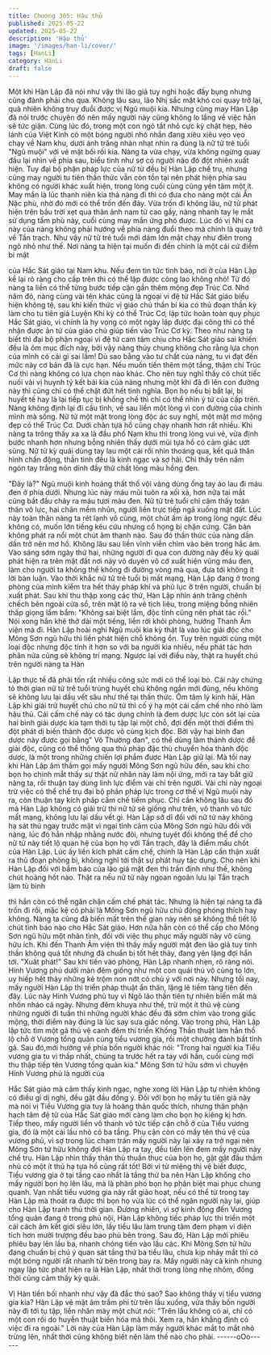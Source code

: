 ```yaml
---
title: Chương 305: Hậu thủ
published: 2025-05-22
updated: 2025-05-22
description: 'Hậu thủ'
image: '/images/han-li/cover/'
tags: [HanLi]
category: HanLi
draft: false
---
```


Một khi Hàn Lập đã nói như vậy thì lão giả tuy nghi hoặc đầy
bụng nhưng cũng đành phải cho qua.
Không lâu sau, lão Nhị sắc mặt khó coi quay trở lại, quả nhiên
không truy đuổi được vị Ngũ muội kia. Nhưng cũng may Hàn Lập
đã nói trước chuyện đó nên mấy người này cũng không lo lắng về
việc hắn sẽ tức giận.
Cùng lúc đó, trong một con ngõ tắt nhỏ cực kỳ chật hẹp, hẻo lánh
của Việt Kinh có một bóng người nhỏ nhắn đang xiêu xiêu vẹo
vẹo chạy về Nam khu, dưới ánh trăng nhàn nhạt nhìn ra đúng là
nữ tử trẻ tuổi "Ngũ muội" với vẻ mặt bối rối kia.
Nàng ta vừa chạy, vừa không ngừng quay đầu lại nhìn về phía
sau, biểu tình như sợ có người nào đó đột nhiên xuất hiện.
Tuy đại bộ phận pháp lực của nữ tử đều bị Hàn Lập chế trụ,
nhưng cũng may người tu tiên thần thức vẫn còn tồn tại nên phát
hiện phía sau không có người khác xuất hiện, trong lòng cuối
cùng cũng yên tâm một ít.
May mắn là lúc thanh niên kia thả nàng đi thì có đưa cho nàng
một cái Ẩn Nặc phù, nhờ đó mới có thể trốn đến đây.
Vừa trốn đi không lâu, nữ tử phát hiện trên bầu trời xẹt qua thân
ảnh nam tử cao gầy, nàng nhanh tay lẹ mắt sử dụng tấm phù này,
cuối cùng may mắn ứng phó được.
Lúc đó vị Nhị ca này của nàng không phải hướng về phía nàng
đuổi theo mà chính là quay trở về Tần trạch. Như vậy nữ tử trẻ
tuổi mới dám lớn mật chạy như điên trong ngõ nhỏ như thế.
Nơi nàng ta hiện tại muốn đi đến chính là một cái cứ điểm bí mật

của Hắc Sát giáo tại Nam khu. Nếu đem tin tức tình báo, nơi ở
của Hàn Lập kể lại rõ ràng cho cấp trên thì có thể lập được công
lao không nhỏ! Từ đó nàng ta liền có thể từng bước tiếp cận gần
thêm mộng đẹp Trúc Cơ.
Nhớ năm đó, nàng cùng vài tên khác cũng là ngoại vi đệ tử Hắc
Sát giáo biểu hiện không tệ, sau khi kiến thức vị giáo chủ thần bí
kia có thủ đoạn thần kỳ làm cho tu tiên giả Luyện Khí kỳ có thể
Trúc Cơ, lập tức hoàn toàn quy phục Hắc Sát giáo, vì chính là hy
vọng có một ngày lập được đại công thì có thể nhận được ân tứ
của giáo chủ giúp tiến vào Trúc Cơ kỳ.
Theo như nàng ta biết thì đại bộ phận ngoại vi đệ tử cam tâm chịu
cho Hắc Sát giáo sai khiến đều là ôm mục đích này, bởi vậy nàng
thủy chung không cho rằng lựa chọn của mình có cái gì sai lầm!
Dù sao bằng vào tư chất của nàng, tu vi đạt đến mức này cơ bản
đã là cực hạn. Nếu muốn tiến thêm một tầng, thậm chí Trúc Cơ
thì nàng không có lựa chọn nào khác.
Cho nên tuy nghĩ thấy có chút tiếc nuối vài vị huynh tỷ kết bái kia
của nàng nhưng một khi đã đi lên con đường này thì cũng chỉ có
thể chặt đứt hết tình nghĩa. Bọn họ nếu bị bắt lại, bị huyết tế hay
là lại tiếp tục bị khống chế thì chỉ có thể nhìn ý tứ của cấp trên.
Nàng không định lại đi cầu tình, về sau liền một lòng vì con
đường của chính mình mà sống.
Nữ tử một mặt trong lòng độc ác suy nghĩ, một mặt mơ mộng đẹp
có thể Trúc Cơ. Dưới chân tựa hồ cũng chạy nhanh hơn rất
nhiều.
Khi nàng ta trông thấy xa xa là đầu phố Nam khu thì trong lòng vui
vẻ, vừa định bước nhanh hơn nhưng bỗng nhiên thấy dưới mũi
tựa hồ có cảm giác ướt sũng. Nữ tử kỳ quái dùng tay lau một cái
rồi nhìn thoáng qua, kết quả thân hình chấn động, thần tình đều là
kinh ngạc và sợ hãi.
Chỉ thấy trên năm ngón tay trắng nõn dính đầy thứ chất lỏng màu
hồng đen.

"Đây là?"
Ngũ muội kinh hoảng thất thố vội vàng dùng ống tay áo lau đi
máu đen ở phía dưới. Nhưng lúc này máu mũi tuôn ra xối xả, hơn
nữa tai mắt cũng bắt đầu chảy ra máu tươi màu đen.
Nữ tử trẻ tuổi chỉ cảm thấy toàn thân vô lực, hai chân mềm nhũn,
người liền trực tiếp ngã xuống mặt đất.
Lúc này toàn thân nàng ta rét lạnh vô cùng, một chút ấm áp trong
lòng ngực đều không có, muốn lớn tiếng kêu cứu nhưng cổ họng
bị chặn cứng. Căn bản không phát ra nổi một chút âm thanh nào.
Sau đó thần thức của nàng dần dần trở nên mơ hồ. Không lâu
sau liền vĩnh viễn chìm vào bên trong hắc ám.
Vào sáng sớm ngày thứ hai, những người đi qua con đường này
đều kỳ quái phát hiện ra trên mặt đất nơi này vô duyên vô cớ xuất
hiện vũng máu đen, làm cho người ta không thể không đi đường
vòng mà qua, đưa tới không ít lời bàn luận.
Vào thời khắc nữ tử trẻ tuổi bị mất mạng, Hàn Lập đang ở trong
phòng của mình kiểm tra hết thảy pháp khí và phù lục ở trên
người, chuẩn bị xuất phát.
Sau khi thu thập xong các thứ, Hàn Lập nhìn ánh trăng chênh
chếch bên ngoài cửa sổ, trên mặt lộ ra vẻ tịch liêu, trong miệng
bỗng nhiên thấp giọng lẩm bẩm:
"Không sai biệt lắm, độc tính cũng nên phát tác rồi."
Nói xong hắn khẽ thở dài một tiếng, liền rời khỏi phòng, hướng
Thanh Âm viện mà đi.
Hàn Lập hoài nghi Ngũ muội kia kỳ thật là vào lúc giải độc cho
Mông Sơn ngũ hữu thì liền phát hiện chỗ không ổn. Tuy trên
người cùng một loại độc nhưng độc tính ít hơn so với ba người
kia nhiều, nếu phát tác hơn phân nửa cũng sẽ không trí mạng.
Ngược lại với điều này, thật ra huyết chú trên người nàng ta Hàn

Lập thực tế đã phải tốn rất nhiều công sức mới có thể loại bỏ. Cái
này chứng tỏ thời gian nữ tử trẻ tuổi trúng huyết chú không ngắn
mới đúng, nếu không sẽ không lưu lại dấu vết sâu như thế tại
thần thức.
Ôm tâm lý kinh hãi, Hàn Lập khi giải trừ huyết chú cho nữ tử thì
cố ý hạ một cái cấm chế nho nhỏ làm hậu thủ.
Cái cấm chế này có tác dụng chính là đem dược lực còn sót lại
của hai bình giải dược kia tạm thời tụ tập lại một chỗ, đợi đến một
thời điểm thì đột phát dị biến thành độc dược vô cùng kịch độc.
Bởi vậy hai bình đan dược này được gọi bằng" Vô Thường đan",
có thể dùng làm thánh dược để giải độc, cũng có thể thông qua
thủ pháp đặc thù chuyển hóa thành độc dược, là một trong những
chiến lợi phẩm được Hàn Lập giữ lại.
Mà tối nay khi Hàn Lập âm thầm gọi mấy người Mông Sơn ngũ
hữu đến, sau khi cho bọn họ chính mắt thấy sự thật nữ nhân này
làm nội ứng, mới ra tay bắt giữ nàng ta, rồi thuận tay dùng linh
lực điểm vài chỉ trên người.
Vài chỉ này ngoại trừ việc có thể chế trụ đại bộ phân pháp lực
trong cơ thể vị Ngũ muội này ra, còn thuận tay kích pháp cấm chế
tiềm phục. Chỉ cần không lâu sau đó mà Hàn Lập không có giải
trừ thì nữ tử sẽ giống như trên, vô thanh vô tức mất mạng, không
lưu lại dấu vết gì.
Hàn Lập sỡ dĩ đối với nữ tử này không hạ sát thủ ngay trước mặt
vì ngại tình cảm của Mông Sơn ngũ hữu đối với nàng, lúc đó hắn
nhập nhằng nước đôi, nhưng tuyệt đối không thể để cho nữ tử
này tiết lộ quan hệ của bọn họ với Tần trạch, đây là điểm mấu
chốt của Hàn Lập.
Lúc ấy liền kích phát cấm chế, chính là Hàn Lập cẩn thận xuất ra
thủ đoạn phòng bị, không nghĩ tới thật sự phát huy tác dụng.
Cho nên khi Hàn Lập đối với bẩm báo của lão giả mặt đen thì trấn
định như thế, không chút hoảng hốt nào.
Thật ra nếu nữ tử này ngoan ngoãn lưu lại Tần trạch làm tù binh

thì hắn còn có thể ngăn chặn cấm chế phát tác.
Nhưng là hiện tại nàng ta đã trốn đi rồi, mặc kệ có phải là Mông
Sơn ngũ hữu chủ động phóng thích hay không. Nàng ta cũng đã
biến mất trên thế gian này nên sẽ không thể tiết lộ chút tình báo
nào cho Hắc Sát giáo. Hơn nữa hắn còn có thể cấp cho Mông
Sơn ngũ hữu một nhân tình, đối với việc thu phục mấy người này
vô cùng hữu ích.
Khi đến Thanh Âm viện thì thấy mấy người mặt đen lão giả tuy
tinh thần không quá tốt nhưng đã chuẩn bị tốt hết thảy, đang yên
lặng đợi hắn tới.
"Xuất phát!" Sau khi tiến vào phòng, Hàn Lập nhanh nhẹn, rõ ràng
nói.
Hinh Vương phủ dưới màn đêm giống như một con quái thú vô
cùng to lớn, uy hiếp hết thảy những kẻ trộm non nớt có chủ ý với
nơi này.
Nhưng tối nay, mấy người Hàn Lập thi triển pháp thuật ẩn thân,
lặng lẽ tiềm tàng tiến đến đây.
Lúc này Hinh Vương phủ tuy vì Ngô lão thần tiên tự nhiên biến
mất mà nhốn nháo cả ngày. Nhưng đêm khuya như thế, trừ một ít
thủ vệ cùng những người đi tuần thì những người khác đều đã
sớm chìm vào trong giấc mộng, thời điểm này đúng là lúc say sưa
giấc nồng.
Vào trong phủ, Hàn Lập lập tức tìm một gã thủ vệ canh đêm thi
triển Khống Thần thuật làm hắn thổ lộ chỗ ở Vương tổng quản
cùng tiểu vương gia, rồi một chưởng đánh bất tỉnh gã.
Sau đó,mới hướng về phía bốn người khác nói:
"Trong hai người kia Tiểu vương gia tu vi thấp nhất, chúng ta
trước hết ra tay với hắn, cuối cùng mới thu thập tiếp tên Vương
tổng quản kia."
Mông Sơn tứ hữu sớm vì chuyện Hinh Vương phủ là người của

Hắc Sát giáo mà cảm thấy kinh ngạc, nghe xong lời Hàn Lập tự
nhiên không có điều gì dị nghị, đều gật đầu đồng ý. Đối với bọn
họ mấy tu tiên giả này mà nói vị Tiểu Vương gia tuy là hoàng thân
quốc thích, nhưng thân phận hạch tâm đệ tử của Hắc Sát giáo
mới càng làm cho bọn họ kiêng kị hơn.
Tiếp theo, mấy người liền vô thanh vô tức tiếp cận chỗ ở của Tiểu
vương gia, đó là một cái lầu nhỏ có ba tầng.
Phụ cận còn có mấy tên thủ vệ của vương phủ, vì sợ trong lúc
chạm trán mấy người này lại xảy ra trở ngại nên Mông Sơn tứ
hữu không đợi Hàn Lập ra tay, đều tiến lên đem mấy người này
chế trụ.
Hàn Lập nhìn thấy thân thủ thuần thục của bọn họ, gật gật đầu
thầm nhủ có một ít thủ hạ tựa hồ cũng rất tốt!
Bởi vì từ miệng thị vệ biết được, Tiểu vương gia ở tại tầng cao
nhất là tầng thứ ba nên Hàn Lập không cho mấy người bọn họ lên
lầu, mà là phân phó bọn họ phân biệt mai phục chung quanh.
Vạn nhất tiểu vương gia này rất giảo hoạt, nếu có thể từ trong tay
Hàn Lập mà thoát ra được thì bọn họ vừa lúc có thể ngăn người
này lại, giúp cho Hàn Lập tranh thủ thời gian.
Đương nhiên, vì sợ kinh động đến Vương tổng quản đang ở trong
phủ nội, Hàn Lập không tiếc pháp lực thi triển một cái cách âm kết
giới siêu lớn, lấy tiểu lâu làm trung tâm đem phạm vi diện tích hơn
mười trượng đều bao phủ bên trong.
Sau đó, Hàn Lập mới phiêu phiêu bay lên lầu ba, nhanh chóng
tiến vào lầu các.
Khi Mông Sơn tứ hữu đang chuẩn bị chú ý quan sát tầng thứ ba
tiểu lâu, chưa kịp nháy mắt thì có một bóng người rất nhanh từ
bên trong bay ra.
Mấy người này cả kinh nhưng ngay lập tức phát hiện ra là Hàn
Lập, nhất thời trong lòng nhẹ nhõm, đồng thời cũng cảm thấy kỳ
quái.

Vị Hàn tiền bối nhanh như vậy đã đắc thủ sao? Sao không thấy vị
tiểu vương gia kia?
Hàn Lập vẻ mặt âm trầm phi từ trên lầu xuống, vừa thấy bốn
người này đi tới tụ tập, liền nhăn mày một chút nói:
"Trên lầu không có ai, chỉ có một con rối do huyễn thuật biến hóa
mà thôi. Xem ra, hắn khẳng định có việc đi ra ngoài."
Lời này của Hàn Lập làm mấy người khác mắt to mắt nhỏ trừng
lên, nhất thời cũng không biết nên làm thế nào cho phải.
------oOo------
